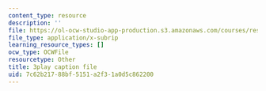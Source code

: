 ```yaml
---
content_type: resource
description: ''
file: https://ol-ocw-studio-app-production.s3.amazonaws.com/courses/res-9-003-brains-minds-and-machines-summer-course-summer-2015/7c62b21788bf5151a2f31a0d5c862200_Ch56tU3wb9c.vtt
file_type: application/x-subrip
learning_resource_types: []
ocw_type: OCWFile
resourcetype: Other
title: 3play caption file
uid: 7c62b217-88bf-5151-a2f3-1a0d5c862200
---
```

